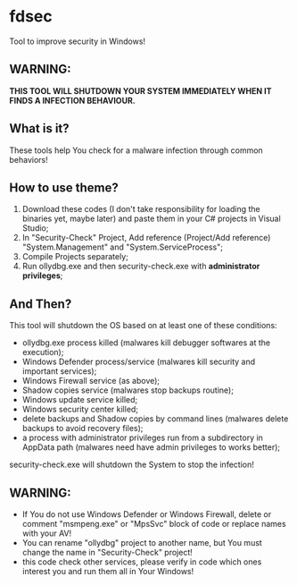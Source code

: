 # fdsec
Tool to improve security in Windows!

## WARNING:
<strong>THIS TOOL WILL SHUTDOWN YOUR SYSTEM IMMEDIATELY WHEN IT FINDS A INFECTION BEHAVIOUR.</strong>

## What is it?
These tools help You check for a malware infection through common behaviors!

## How to use theme?
1. Download these codes (I don't take responsibility for loading the binaries yet, maybe later) and paste them in your C# projects in Visual Studio;
2. In "Security-Check" Project, Add reference (Project/Add reference) "System.Management" and "System.ServiceProcess";
3. Compile Projects separately;
4. Run ollydbg.exe and then security-check.exe with <strong>administrator privileges</strong>;

## And Then?
This tool will shutdown the OS based on at least one of these conditions:

- ollydbg.exe process killed (malwares kill debugger softwares at the execution);
- Windows Defender process/service (malwares kill security and important services);
- Windows Firewall service (as above);
- Shadow copies service (malwares stop backups routine);
- Windows update service killed;
- Windows security center killed;
- delete backups and Shadow copies by command lines (malwares delete backups to avoid recovery files);
- a process with administrator privileges run from a subdirectory in AppData path (malwares need have admin privileges to works better);

security-check.exe will shutdown the System to stop the infection!

## WARNING:
- If You do not use Windows Defender or Windows Firewall, delete or comment "msmpeng.exe" or "MpsSvc" block of code or replace names with your AV!
- You can rename "ollydbg" project to another name, but You must change the name in "Security-Check" project!
- this code check other services, please verify in code which ones interest you and run them all in Your Windows!
